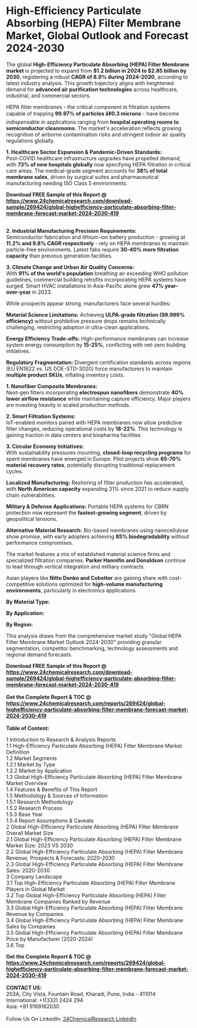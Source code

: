 <h1>High-Efficiency Particulate Absorbing (HEPA) Filter Membrane Market, Global Outlook and Forecast 2024-2030</h1><p>The global <strong>High-Efficiency Particulate Absorbing (HEPA) Filter Membrane market</strong> is projected to expand from <strong>$1.2 billion in 2024 to $2.85 billion by 2030</strong>, registering a robust <strong>CAGR of 8.9% during 2024-2030</strong>, according to latest industry analysis. This growth trajectory aligns with heightened demand for <strong>advanced air purification technologies</strong> across healthcare, industrial, and commercial sectors.</p><p>HEPA filter membranes - the critical component in filtration systems capable of trapping <strong>99.97% of particles â¥0.3 microns</strong> - have become indispensable in applications ranging from <strong>hospital operating rooms to semiconductor cleanrooms</strong>. The market's acceleration reflects growing recognition of airborne contamination risks and stringent indoor air quality regulations globally.</p><p><strong>1. Healthcare Sector Expansion &amp; Pandemic-Driven Standards:</strong><br>
Post-COVID healthcare infrastructure upgrades have propelled demand, with <strong>73% of new hospitals globally</strong> now specifying HEPA filtration in critical care areas. The medical-grade segment accounts for <strong>38% of total membrane sales</strong>, driven by surgical suites and pharmaceutical manufacturing needing ISO Class 5 environments.</p><div><b>Download FREE Sample of this Report @ 
            <a href="https://www.24chemicalresearch.com/download-sample/269424/global-highefficiency-particulate-absorbing-filter-membrane-forecast-market-2024-2030-419">
            https://www.24chemicalresearch.com/download-sample/269424/global-highefficiency-particulate-absorbing-filter-membrane-forecast-market-2024-2030-419</a></b></div><br><p><strong>2. Industrial Manufacturing Precision Requirements:</strong><br>
Semiconductor fabrication and lithium-ion battery production - growing at <strong>11.2% and 9.8% CAGR respectively</strong> - rely on HEPA membranes to maintain particle-free environments. Latest fabs require <strong>30-40% more filtration capacity</strong> than previous generation facilities.</p><p><strong>3. Climate Change and Urban Air Quality Concerns:</strong><br>
With <strong>91% of the world's population</strong> breathing air exceeding WHO pollution guidelines, commercial building retrofits incorporating HEPA systems have surged. Smart HVAC installations in Asia-Pacific alone grew <strong>47% year-over-year</strong> in 2023.</p><p>While prospects appear strong, manufacturers face several hurdles:</p><p><strong>Material Science Limitations:</strong> Achieving <strong>ULPA-grade filtration (99.999% efficiency)</strong> without prohibitive pressure drops remains technically challenging, restricting adoption in ultra-clean applications.</p><p><strong>Energy Efficiency Trade-offs:</strong> High-performance membranes can increase system energy consumption by <strong>15-25%</strong>, conflicting with net-zero building initiatives.</p><p><strong>Regulatory Fragmentation:</strong> Divergent certification standards across regions (EU EN1822 vs. US DOE-STD-3020) force manufacturers to maintain <strong>multiple product SKUs</strong>, inflating inventory costs.</p><p><strong>1. Nanofiber Composite Membranes:</strong><br>
Next-gen filters incorporating <strong>electrospun nanofibers</strong> demonstrate <strong>40% lower airflow resistance</strong> while maintaining capture efficiency. Major players are investing heavily in scaled production methods.</p><p><strong>2. Smart Filtration Systems:</strong><br>
IoT-enabled monitors paired with HEPA membranes now allow predictive filter changes, reducing operational costs by <strong>18-22%</strong>. This technology is gaining traction in data centers and biopharma facilities.</p><p><strong>3. Circular Economy Initiatives:</strong><br>
With sustainability pressures mounting, <strong>closed-loop recycling programs</strong> for spent membranes have emerged in Europe. Pilot projects show <strong>65-70% material recovery rates</strong>, potentially disrupting traditional replacement cycles.</p><p><strong>Localized Manufacturing:</strong> Reshoring of filter production has accelerated, with <strong>North American capacity</strong> expanding 31% since 2021 to reduce supply chain vulnerabilities.</p><p><strong>Military &amp; Defense Applications:</strong> Portable HEPA systems for CBRN protection now represent the <strong>fastest-growing segment</strong>, driven by geopolitical tensions.</p><p><strong>Alternative Material Research:</strong> Bio-based membranes using nanocellulose show promise, with early adopters achieving <strong>85% biodegradability</strong> without performance compromises.</p><p>The market features a mix of established material science firms and specialized filtration companies. <strong>Parker Hannifin and Donaldson</strong> continue to lead through vertical integration and military contracts.</p><p>Asian players like <strong>Nitto Denko and Cobetter</strong> are gaining share with cost-competitive solutions optimized for <strong>high-volume manufacturing environments</strong>, particularly in electronics applications.</p><p><strong>By Material Type:</strong></p><p><strong>By Application:</strong></p><p><strong>By Region:</strong></p><p>This analysis draws from the comprehensive market study "Global HEPA Filter Membrane Market Outlook 2024-2030" providing granular segmentation, competitor benchmarking, technology assessments and regional demand forecasts.</p><div><b>Download FREE Sample of this Report @ 
            <a href="https://www.24chemicalresearch.com/download-sample/269424/global-highefficiency-particulate-absorbing-filter-membrane-forecast-market-2024-2030-419">
            https://www.24chemicalresearch.com/download-sample/269424/global-highefficiency-particulate-absorbing-filter-membrane-forecast-market-2024-2030-419</a></b></div><br><div><b>Get the Complete Report & TOC @ 
            <a href="https://www.24chemicalresearch.com/reports/269424/global-highefficiency-particulate-absorbing-filter-membrane-forecast-market-2024-2030-419">
            https://www.24chemicalresearch.com/reports/269424/global-highefficiency-particulate-absorbing-filter-membrane-forecast-market-2024-2030-419</a></b></div><br>
            <b>Table of Content:</b><p>1 Introduction to Research & Analysis Reports<br />
    1.1 High-Efficiency Particulate Absorbing (HEPA) Filter Membrane Market Definition<br />
    1.2 Market Segments<br />
        1.2.1 Market by Type<br />
        1.2.2 Market by Application<br />
    1.3 Global High-Efficiency Particulate Absorbing (HEPA) Filter Membrane Market Overview<br />
    1.4 Features & Benefits of This Report<br />
    1.5 Methodology & Sources of Information<br />
        1.5.1 Research Methodology<br />
        1.5.2 Research Process<br />
        1.5.3 Base Year<br />
        1.5.4 Report Assumptions & Caveats<br />
2 Global High-Efficiency Particulate Absorbing (HEPA) Filter Membrane Overall Market Size<br />
    2.1 Global High-Efficiency Particulate Absorbing (HEPA) Filter Membrane Market Size: 2023 VS 2030<br />
    2.2 Global High-Efficiency Particulate Absorbing (HEPA) Filter Membrane Revenue, Prospects & Forecasts: 2020-2030<br />
    2.3 Global High-Efficiency Particulate Absorbing (HEPA) Filter Membrane Sales: 2020-2030<br />
3 Company Landscape<br />
    3.1 Top High-Efficiency Particulate Absorbing (HEPA) Filter Membrane Players in Global Market<br />
    3.2 Top Global High-Efficiency Particulate Absorbing (HEPA) Filter Membrane Companies Ranked by Revenue<br />
    3.3 Global High-Efficiency Particulate Absorbing (HEPA) Filter Membrane Revenue by Companies<br />
    3.4 Global High-Efficiency Particulate Absorbing (HEPA) Filter Membrane Sales by Companies<br />
    3.5 Global High-Efficiency Particulate Absorbing (HEPA) Filter Membrane Price by Manufacturer (2020-2024)<br />
    3.6 Top </p><div><b>Get the Complete Report & TOC @ 
            <a href="https://www.24chemicalresearch.com/reports/269424/global-highefficiency-particulate-absorbing-filter-membrane-forecast-market-2024-2030-419">
            https://www.24chemicalresearch.com/reports/269424/global-highefficiency-particulate-absorbing-filter-membrane-forecast-market-2024-2030-419</a></b></div><br><b>CONTACT US:</b><br>
            203A, City Vista, Fountain Road, Kharadi, Pune, India - 411014<br>
            International: +1(332) 2424 294<br>
            Asia: +91 9169162030 <br><br>
            Follow Us On LinkedIn: <a href="https://www.linkedin.com/company/24chemicalresearch/">24ChemicalResearch LinkedIn</a>